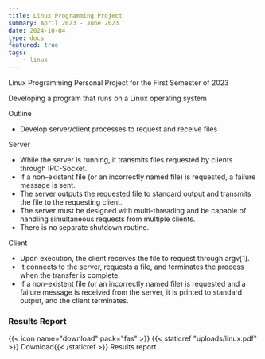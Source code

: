 ```yaml
---
title: Linux Programming Project
summary: April 2023 - June 2023
date: 2024-10-04
type: docs
featured: true
tags:
    - linux
---
```


Linux Programming Personal Project for the First Semester of 2023

Developing a program that runs on a Linux operating system

Outline
- Develop server/client processes to request and receive files

Server

- While the server is running, it transmits files requested by clients through IPC-Socket.
- If a non-existent file (or an incorrectly named file) is requested, a failure message is sent.
- The server outputs the requested file to standard output and transmits the file to the requesting client.
- The server must be designed with multi-threading and be capable of handling simultaneous requests from multiple clients.
- There is no separate shutdown routine.

Client

- Upon execution, the client receives the file to request through argv[1].
- It connects to the server, requests a file, and terminates the process when the transfer is complete.
- If a non-existent file (or an incorrectly named file) is requested and a failure message is received from the server, it is printed to standard output, and the client terminates.

### Results Report
{{< icon name="download" pack="fas" >}} {{< staticref "uploads/linux.pdf" >}} Download{{< /staticref >}} Results report.
